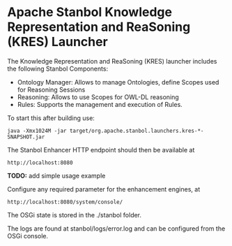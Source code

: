 Apache Stanbol Knowledge Representation and ReaSoning (KRES) Launcher
=====================================================================

The Knowledge Representation and ReaSoning (KRES) launcher includes the following Stanbol Components:

* Ontology Manager: Allows to manage Ontologies, define Scopes used for Reasoning Sessions
* Reasoning: Allows to use Scopes for OWL-DL reasoning
* Rules: Supports the management and execution of Rules.


To start this after building use:

    java -Xmx1024M -jar target/org.apache.stanbol.launchers.kres-*-SNAPSHOT.jar

The Stanbol Enhancer HTTP endpoint should then be available at 

    http://localhost:8080


__TODO:__ add simple usage example

Configure any required parameter for the enhancement engines, at

    http://localhost:8080/system/console/

The OSGi state is stored in the ./stanbol folder.

The logs are found at stanbol/logs/error.log and can be configured from the
OSGi console.

